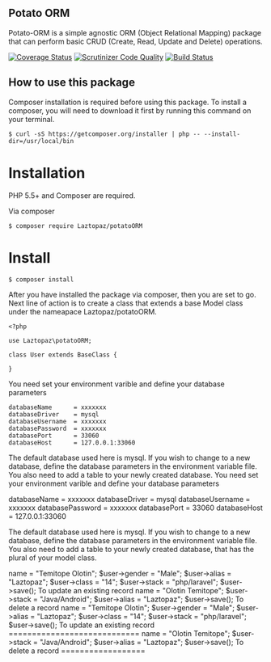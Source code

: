 
Potato ORM
----------
Potato-ORM is a simple agnostic ORM (Object Relational Mapping) package that can perform basic CRUD (Create, Read, Update and Delete) operations.

[![Coverage Status](https://coveralls.io/repos/github/andela-tolotin/Potato-ORM/badge.svg?branch=test)](https://coveralls.io/github/andela-tolotin/Potato-ORM?branch=test) [![Scrutinizer Code Quality](https://scrutinizer-ci.com/g/andela-tolotin/Potato-ORM/badges/quality-score.png?b=test)](https://scrutinizer-ci.com/g/andela-tolotin/Potato-ORM/?branch=test) [![Build Status](https://travis-ci.org/andela-tolotin/Potato-ORM.svg?branch=test)](https://travis-ci.org/andela-tolotin/Potato-ORM)

How to use this package 
-----------------------
Composer installation is required before using this package. To  install a composer, you will need to download it first by running this command on your terminal.

    $ curl -sS https://getcomposer.org/installer | php -- --install-dir=/usr/local/bin

Installation
============

PHP 5.5+ and Composer are required. 

Via composer

    $ composer require Laztopaz/potatoORM

Install
=======

    $ composer install 
After you have installed the package via composer, then you are set to go. Next line of action is  to create a class that extends a base Model class under the nameapace Laztopaz/potatoORM. 

    <?php
    
    use Laztopaz\potatoORM;
    
    class User extends BaseClass {
       
    }

You need set your environment varible and define your database parameters

    databaseName      = xxxxxxx
    databaseDriver    = mysql
    databaseUsername  = xxxxxxx
    databasePassword  = xxxxxxx
    databasePort      = 33060
    databaseHost      = 127.0.0.1:33060

The default database used here is mysql. If you wish to change to a new database, define the database parameters in the environment variable file. You also need to add a table to your newly created database.
You need set your environment varible and define your database parameters

databaseName      = xxxxxxx
databaseDriver    = mysql
databaseUsername  = xxxxxxx
databasePassword  = xxxxxxx
databasePort      = 33060
databaseHost      = 127.0.0.1:33060

The default database used here is mysql. If you wish to change to a new database, define the database parameters in the environment variable file. You also need to add a table to your newly created database, that has the plural of your model class.


<?php

use Laztopaz\potatoORM;

class User extends BaseClass {
    

}

To save a new record, you will need to instatiation the class that extends the base model class. Assume your model class is User.

<?php

$user = new User();
$user->name = "Temitope Olotin";
$user->gender = "Male";
$user->alias = "Laztopaz";
$user->class = "14";
$user->stack = "php/laravel";
$user->save();

To update an existing record 

<?php

$users = User::find(1);
$user = new User();
$user->name = "Olotin Temitope";
$user->stack = "Java/Android";
$user->alias = "Laztopaz";
$user->save();

To delete a record 
<?php 
Ã¥
User::destroy(1);

You need set your environment varible and define your database parameters

    databaseName      = xxxxxxx
    databaseDriver    = mysql
    databaseUsername  = xxxxxxx
    databasePassword  = xxxxxxx
    databasePort      = 33060
    databaseHost      = 127.0.0.1:33060

The default database used here is mysql. If you wish to change to a new database, define the database parameters in the environment variable file. You also need to add a table to your newly created database, that has the plural of your model class.

    <?php
    
    use Laztopaz\potatoORM;
    
    class User extends BaseClass {
       
    }

To save a new record, you will need to instatiation the class that extends the base model class. Assume your model class is User.

    <?php
    
    $user = new User();
    $user->name = "Temitope Olotin";
    $user->gender = "Male";
    $user->alias = "Laztopaz";
    $user->class = "14";
    $user->stack = "php/laravel";
    $user->save();

To update an existing record
============================

    <?php
    
    $users = User::find(1);
    $user = new User();
    $user->name = "Olotin Temitope";
    $user->stack = "Java/Android";
    $user->alias = "Laztopaz";
    $user->save();

To delete a record
==================

    <?php 
    
    User::destroy(1);
